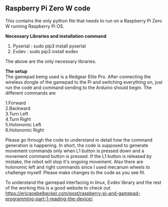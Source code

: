 Raspberry Pi Zero W code
------------------------------
This contains the only python file that needs to run on a Raspberry Pi Zero W running Raspberry Pi OS.

<b>Necessary Libraries and installation command</b>
1. Pyserial : sudo pip3 install pyserial
2. Evdev : sudo pip3 install evdev

The above are the only necessary libraries.

<b>The setup</b>  
The gamepad being used is a Redgear Elite Pro. After connecting the wireless dongle of the gamepad to the Pi and switching everything on, just run the code 
and command sending to the Arduino should begin. The different commands are  

1.Forward  
2.Backward  
3.Turn Left  
4.Turn Right  
5.Holonomic Left  
6.Holonomic Right   

Please go through the code to understand in detail how the command generation is happening. In short, the code is supposed to generate movement commands only when
L1 button is pressed down and a movement command button is pressed. If the L1 button is released by mistake, the robot will stop it's ongoing movement. Also there are 
holonomic left and right commands since I used mecanum wheels to challenge myself. Please make changes to the code as you see fit.

To understand the gamepad interfacing in linux, Evdev library and the rest of the working this is a good website to check out https://ericgoebelbecker.com/post/raspberry-pi-and-gamepad-programming-part-1-reading-the-device/.
